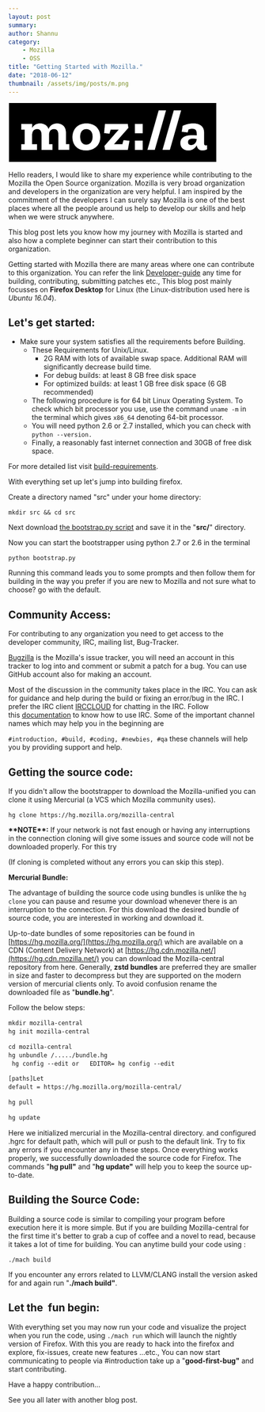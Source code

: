 ```yaml
---
layout: post
summary: 
author: Shannu
category: 
    - Mozilla
    - OSS
title: "Getting Started with Mozilla."
date: "2018-06-12"
thumbnail: /assets/img/posts/m.png
---
```


![mozilla](/assets/img/posts/mozilla.png)

Hello readers, I would like to share my experience while contributing to the Mozilla the Open Source organization. Mozilla is very broad organization and developers in the organization are very helpful. I am inspired by the commitment of the developers I can surely say Mozilla is one of the best places where all the people around us help to develop our skills and help when we were struck anywhere.

This blog post lets you know how my journey with Mozilla is started and also how a complete beginner can start their contribution to this organization.

Getting started with Mozilla there are many areas where one can contribute to this organization. You can refer the link [Developer-guide](https://developer.mozilla.org/en-US/docs/Mozilla/Developer_guide) any time for building, contributing, submitting patches etc., This blog post mainly focusses on **Firefox Desktop** for Linux (the Linux-distribution used here is _Ubuntu 16.04_).

## **Let's get started:**

- Make sure your system satisfies all the requirements before Building.
    - These Requirements for Unix/Linux.
        - 2G RAM with lots of available swap space. Additional RAM will significantly decrease build time.
        - For debug builds: at least 8 GB free disk space
        - For optimized builds: at least 1 GB free disk space (6 GB recommended)
    - The following procedure is for 64 bit Linux Operating System. To check which bit processor you use, use the command `uname -m` in the terminal which gives `x86_64` denoting 64-bit processor.
    - You will need python 2.6 or 2.7 installed, which you can check with `python --version.`
    - Finally, a reasonably fast internet connection and 30GB of free disk space.

For more detailed list visit [build-requirements](https://developer.mozilla.org/en-US/docs/Mozilla/Developer_guide/Build_Instructions/Linux_Prerequisites).

With everything set up let's jump into building firefox.

Create a directory named "src" under your home directory:

```
mkdir src && cd src
```

Next download [the bootstrap.py script](https://hg.mozilla.org/mozilla-central/raw-file/default/python/mozboot/bin/bootstrap.py) and save it in the "**src/**" directory.

Now you can start the bootstrapper using python 2.7 or 2.6 in the terminal

```
python bootstrap.py
```

Running this command leads you to some prompts and then follow them for building in the way you prefer if you are new to Mozilla and not sure what to choose? go with the default.

## **Community Access:**

For contributing to any organization you need to get access to the developer community, IRC, mailing list, Bug-Tracker.

[Bugzilla](https://bugzilla.mozilla.org/) is the Mozilla's issue tracker, you will need an account in this tracker to log into and comment or submit a patch for a bug. You can use GitHub account also for making an account.

Most of the discussion in the community takes place in the IRC. You can ask for guidance and help during the build or fixing an error/bug in the IRC. I prefer the IRC client [IRCCLOUD](https://www.irccloud.com/) for chatting in the IRC. Follow this [documentation](https://wiki.mozilla.org/IRC) to know how to use IRC. Some of the important channel names which may help you in the beginning are

`#introduction, #build, #coding, #newbies, #qa` these channels will help you by providing support and help.

## Getting the source code:

If you didn't allow the bootstrapper to download the Mozilla-unified you can clone it using Mercurial (a VCS which Mozilla community uses).

```
hg clone https://hg.mozilla.org/mozilla-central 
```

**\*\*NOTE\*\*:** If your network is not fast enough or having any interruptions in the connection cloning will give some issues and source code will not be downloaded properly. For this try

(If cloning is completed without any errors you can skip this step).

**Mercurial Bundle:**

The advantage of building the source code using bundles is unlike the `hg clone` you can pause and resume your download whenever there is an interruption to the connection. For this download the desired bundle of source code, you are interested in working and download it.

Up-to-date bundles of some repositories can be found in [https://hg.mozilla.org/](https://hg.mozilla.org/) which are available on a CDN (Content Delivery Network) at [https://hg.cdn.mozilla.net/](https://hg.cdn.mozilla.net/) you can download the Mozilla-central repository from here. Generally, **zstd bundles** are preferred they are smaller in size and faster to decompress but they are supported on the modern version of mercurial clients only. To avoid confusion rename the downloaded file as "**bundle.hg**".

Follow the below steps:

```html
mkdir mozilla-central
hg init mozilla-central
```

```html
cd mozilla-central
hg unbundle /...../bundle.hg
 hg config --edit or   EDITOR= hg config --edit 
```

```html
[paths]Let
default = https://hg.mozilla.org/mozilla-central/
```

```html
hg pull
```

```html
hg update
```

Here we initialized mercurial in the Mozilla-central directory. and configured .hgrc for default path, which will pull or push to the default link. Try to fix any errors if you encounter any in these steps. Once everything works properly, we successfully downloaded the source code for Firefox. The commands "**hg pull"** and "**hg update"** will help you to keep the source up-to-date.

## **Building the Source Code:**

Building a source code is similar to compiling your program before execution here it is more simple. But if you are building Mozilla-central for the first time it's better to grab a cup of coffee and a novel to read, because it takes a lot of time for building. You can anytime build your code using :

```
./mach build
```

If you encounter any errors related to LLVM/CLANG install the version asked for and again run "**./mach build"**.

## Let the  fun begin:

With everything set you may now run your code and visualize the project when you run the code, using `./mach run` which will launch the nightly version of Firefox. With this you are ready to hack into the firefox and explore, fix-issues, create new features ...etc., You can now start communicating to people via #introduction take up a "**good-first-bug"** and start contributing.

Have a happy contribution...

See you all later with another blog post.
